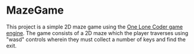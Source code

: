 # MazeGame
This project is a simple 2D maze game using the [One Lone Coder game engine](https://github.com/OneLoneCoder/olcPixelGameEngine/).
The game consists of a 2D maze which the player traverses using "wasd" controls wherein they must collect a number of keys and find the exit.
